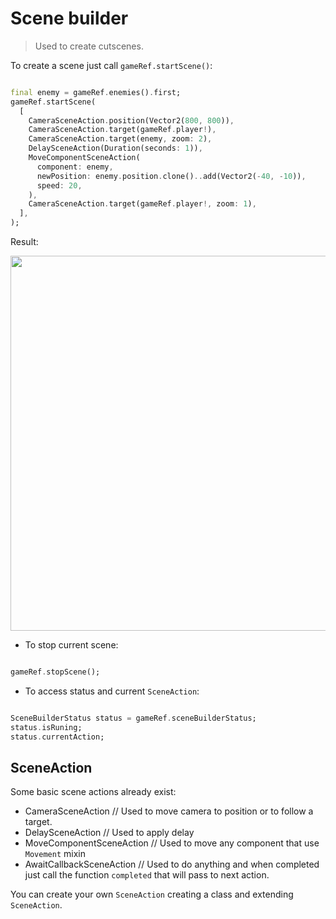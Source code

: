 # Scene builder

> Used to create cutscenes.

To create a scene just call `gameRef.startScene()`:

```dart

final enemy = gameRef.enemies().first;
gameRef.startScene(
  [
    CameraSceneAction.position(Vector2(800, 800)),
    CameraSceneAction.target(gameRef.player!),
    CameraSceneAction.target(enemy, zoom: 2),
    DelaySceneAction(Duration(seconds: 1)),
    MoveComponentSceneAction(
      component: enemy,
      newPosition: enemy.position.clone()..add(Vector2(-40, -10)),
      speed: 20,
    ),
    CameraSceneAction.target(gameRef.player!, zoom: 1),
  ],
);

```

Result:

<img src="../../_media/scene_example.gif" width="600"/>

- To stop current scene:

```dart

gameRef.stopScene();

```

- To access status and current `SceneAction`:

```dart

SceneBuilderStatus status = gameRef.sceneBuilderStatus;
status.isRuning;
status.currentAction;

```

## SceneAction

Some basic scene actions already exist:

- CameraSceneAction // Used to move camera to position or to follow a target.
- DelaySceneAction // Used to apply delay
- MoveComponentSceneAction // Used to move any component that use `Movement` mixin
- AwaitCallbackSceneAction // Used to do anything and when completed just call the function `completed` that will pass to next action.

You can create your own `SceneAction` creating a class and extending `SceneAction`.